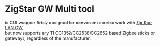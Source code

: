 # ZigStar GW Multi tool

  
is GUI wrapper firtsly designed for convenient service work with  [Zig Star LAN GW](https://github.com/mercenaruss/zigstar_gateways),   
but now supports any TI CC1352/CC2538/CC2652 based Zigbee sticks or gateways, regardless of the manufacturer. 

